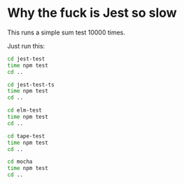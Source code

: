 # Why the fuck is Jest so slow

This runs a simple sum test 10000 times.

Just run this:

```sh
cd jest-test
time npm test
cd ..

cd jest-test-ts
time npm test
cd ..

cd elm-test
time npm test
cd ..

cd tape-test
time npm test
cd ..

cd mocha
time npm test
cd ..

```
